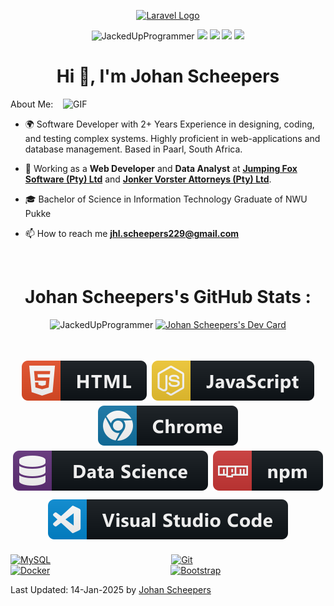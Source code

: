<p align="center"><a href="https://laravel.com" target="_blank"><img src="https://raw.githubusercontent.com/laravel/art/master/logo-lockup/5%20SVG/2%20CMYK/1%20Full%20Color/laravel-logolockup-cmyk-red.svg" width="400" alt="Laravel Logo"></a></p>

<p align="center">
  <img src="https://komarev.com/ghpvc/?username=JackedUpProgrammer&label=Profile%20views&color=0e75b6&style=flat" alt="JackedUpProgrammer" />
  <img src="https://img.shields.io/badge/Age-25-blue" />
  <img src="https://img.shields.io/badge/Lives-South%20Africa-blue" />
  <img src="https://img.shields.io/badge/Languages-English%26Afrikaans-brightgreen" />
  <img src="https://img.shields.io/badge/Focus-Web%20Development-brightgreen" />
</p>

<h1 align="center">Hi 👋, I'm Johan Scheepers</h1>
 <img align="right" alt="GIF" src="https://media.giphy.com/media/836HiJc7pgzy8iNXCn/giphy.gif" style="width:420px;"/>
About Me: 

- 🌍 Software Developer with 2+ Years Experience in designing, coding, and testing complex systems. Highly proficient in web-applications and database management. Based in Paarl, South Africa.

- 🌱 Working as a **Web Developer**  and **Data Analyst** at **[Jumping Fox Software (Pty) Ltd](https://jumpingfoxsoftware.com/)** and **[Jonker Vorster Attorneys (Pty) Ltd](https://www.jvattorneys.co.za/)**.

- 🎓 Bachelor of Science in Information Technology Graduate of NWU Pukke

- 📫 How to reach me **jhl.scheepers229@gmail.com**
<br>
<h1 align="center">Johan Scheepers's GitHub Stats :</h1>
<div style="display: flex; justify-content: center; align-items: center; flex-wrap: wrap; gap: 5px;">
    <div align="center">
      <img src="https://github-readme-stats.vercel.app/api/top-langs/?username=JackedUpProgrammer&show_icons=true&locale=en&bg_color=0d1117&text_color=ffffff&layout=compact" alt="JackedUpProgrammer" style="width:420px;" />
     <a href="https://app.daily.dev/johanscheepers"><img src="https://api.daily.dev/devcards/v2/0cLw5W9s4rrRP79oYfsjH.png?r=6uj&type=wide" width="652" alt="Johan Scheepers's Dev Card" style="width:420px;"/></a>
  </div>
  
</div>

<p align="left">
    <a href="https://twitter.com/" target="blank"><img src="https://img.shields.io/twitter/follow/?logo=twitter&style=for-the-badge" alt="" /></a>
</p>


<p align="center">
 <img src="https://raw.githubusercontent.com/8bithemant/8bithemant/master/svg/dev/languages/html.svg" alt="Twitter" style="vertical-align:top; margin:4px"><img src="https://raw.githubusercontent.com/8bithemant/8bithemant/master/svg/dev/languages/js.svg" alt="Twitter" style="vertical-align:top; margin:4px"><img src="https://raw.githubusercontent.com/8bithemant/8bithemant/master/svg/dev/misc/chrome.svg" alt="Twitter" style="vertical-align:top; margin:4px"><img src="https://raw.githubusercontent.com/8bithemant/8bithemant/master/svg/dev/misc/datascience.svg" alt="Twitter" style="vertical-align:top; margin:4px"><img src="https://raw.githubusercontent.com/8bithemant/8bithemant/master/svg/dev/services/npm.svg" alt="Twitter" style="vertical-align:top; margin:4px"><img src="https://raw.githubusercontent.com/8bithemant/8bithemant/master/svg/dev/tools/visualstudio_code.svg" alt="Twitter" style="vertical-align:top; margin:10px"><img 
 
</p>

 
[![MySQL](https://img.shields.io/badge/-MySQL-black?style=flat&logo=mysql&link=https://github.com/BRdhanani)](https://github.com/BRdhanani) &nbsp;&nbsp;&nbsp;&nbsp;&nbsp;&nbsp;&nbsp;&nbsp;&nbsp;&nbsp;&nbsp;&nbsp;&nbsp;&nbsp;&nbsp;&nbsp;&nbsp;&nbsp;&nbsp;&nbsp;&nbsp;&nbsp;&nbsp;&nbsp;&nbsp;&nbsp;&nbsp;&nbsp;&nbsp;&nbsp;&nbsp;&nbsp;&nbsp;&nbsp;&nbsp;&nbsp;&nbsp;&nbsp;&nbsp;&nbsp;&nbsp;&nbsp;&nbsp;&nbsp;&nbsp;&nbsp;&nbsp;
[![Git](https://img.shields.io/badge/-Git-black?style=flat&logo=git&link=https://github.com/BRdhanani)](https://github.com/BRdhanani) &nbsp;&nbsp;&nbsp;&nbsp;&nbsp;&nbsp;&nbsp;&nbsp;&nbsp;&nbsp;&nbsp;&nbsp;&nbsp;&nbsp;&nbsp;&nbsp;&nbsp;&nbsp;&nbsp;&nbsp;&nbsp;&nbsp;&nbsp;&nbsp;&nbsp;&nbsp;&nbsp;&nbsp;&nbsp;&nbsp;&nbsp;&nbsp;&nbsp;&nbsp;&nbsp;&nbsp;&nbsp;&nbsp;&nbsp;&nbsp;&nbsp;&nbsp;&nbsp;&nbsp;&nbsp;&nbsp;&nbsp;
[![Docker](https://img.shields.io/badge/-Docker-black?style=flat&logo=docker&link=https://github.com/BRdhanani)](https://github.com/BRdhanani) &nbsp;&nbsp;&nbsp;&nbsp;&nbsp;&nbsp;&nbsp;&nbsp;&nbsp;&nbsp;&nbsp;&nbsp;&nbsp;&nbsp;&nbsp;&nbsp;&nbsp;&nbsp;&nbsp;&nbsp;&nbsp;&nbsp;&nbsp;&nbsp;&nbsp;&nbsp;&nbsp;&nbsp;&nbsp;&nbsp;&nbsp;&nbsp;&nbsp;&nbsp;&nbsp;&nbsp;&nbsp;&nbsp;&nbsp;&nbsp;&nbsp;&nbsp;&nbsp;&nbsp;&nbsp;&nbsp;&nbsp;
[![Bootstrap](https://img.shields.io/badge/-Bootstrap-563D7C?style=flat&logo=bootstrap&link=https://github.com/BRdhanani)](https://github.com/BRdhanani) 


Last Updated: 14-Jan-2025 by [Johan Scheepers](https://github.com/JackedUpProgrammer/)
